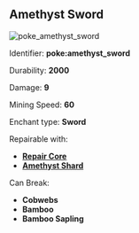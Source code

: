 ## Amethyst Sword
![poke_amethyst_sword](https://github.com/ItsMePok/PFE/assets/136857747/42582fd4-22b8-4331-af44-6d87f83a0b6d)

Identifier: **poke:amethyst_sword**

Durability: **2000**

Damage: **9**

Mining Speed: **60**

Enchant type: **Sword**

Repairable with:
* **[Repair Core](https://pfewiki.gitbook.io/home/items/cores/repair-core)**
* **[Amethyst Shard](https://minecraft.wiki/w/Amethyst_Shard)**

Can Break:
* **Cobwebs**
* **Bamboo**
* **Bamboo Sapling**
